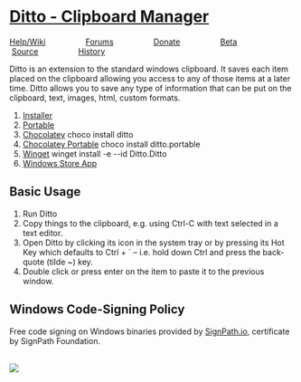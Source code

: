 # [Ditto - Clipboard Manager](https://github.com/sabrogden/Ditto/releases/download/3.25.113.0/DittoSetup_3_25_113_0.exe)


[Help/Wiki](https://github.com/sabrogden/Ditto/wiki)&nbsp; &nbsp; &nbsp; &nbsp; &nbsp;&nbsp; &nbsp; &nbsp; &nbsp; &nbsp;[Forums](https://github.com/sabrogden/Ditto/issues)&nbsp; &nbsp; &nbsp; &nbsp; &nbsp;&nbsp; &nbsp; &nbsp; &nbsp; &nbsp;[Donate](https://www.paypal.com/donate/?item_name=Donation+to+Ditto&cmd=_donations&business=sabrogden%40gmail.com&Z3JncnB0=)&nbsp; &nbsp; &nbsp; &nbsp; &nbsp;&nbsp; &nbsp; &nbsp; &nbsp; &nbsp;[Beta](https://ditto-cp.sourceforge.io/beta/)&nbsp; &nbsp; &nbsp; &nbsp; &nbsp;&nbsp; &nbsp; &nbsp; &nbsp; &nbsp;[Source](https://github.com/sabrogden/Ditto)&nbsp; &nbsp; &nbsp; &nbsp; &nbsp;&nbsp; &nbsp; &nbsp; &nbsp; &nbsp;[History](https://github.com/sabrogden/Ditto/releases)

Ditto is an extension to the standard windows clipboard. It saves each item placed on the clipboard allowing you access to any of those items at a later time. Ditto allows you to save any type of information that can be put on the clipboard, text, images, html, custom formats.


1. [Installer](https://github.com/sabrogden/Ditto/releases/download/3.25.113.0/DittoSetup_3_25_113_0.exe)
2. [Portable](https://github.com/sabrogden/Ditto/releases/download/3.25.113.0/DittoPortable_3_25_113_0.zip)
3. [Chocolatey](https://chocolatey.org/packages/ditto/3.23.124.0) choco install ditto
4. [Chocolatey Portable](https://chocolatey.org/packages/ditto.portable/3.23.124.0) choco install ditto.portable
5. [Winget](https://winget.run/pkg/Ditto/Ditto) winget install -e --id Ditto.Ditto
6. [Windows Store App](https://www.microsoft.com/en-us/store/p/ditto-cp/9nblggh3zbjq)  


## Basic Usage

1. Run Ditto
2. Copy things to the clipboard, e.g. using Ctrl-C with text selected in a text editor.
3. Open Ditto by clicking its icon in the system tray or by pressing its Hot Key which defaults to Ctrl + ` – i.e. hold down Ctrl and press the back-quote (tilde ~) key.
4. Double click or press enter on the item to paste it to the previous window.


## Windows Code-Signing Policy
Free code signing on Windows binaries provided by [SignPath.io](https://about.signpath.io), certificate by SignPath Foundation.
<br>
<br>

<img src="ditto.gif">
